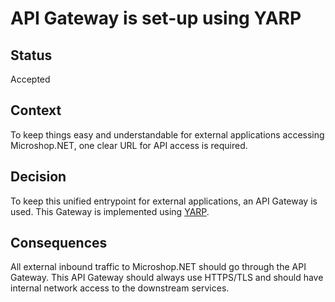 # API Gateway is set-up using YARP

## Status

Accepted

## Context

To keep things easy and understandable for external applications accessing Microshop.NET, one clear URL for API access is required.

## Decision

To keep this unified entrypoint for external applications, an API Gateway is used.
This Gateway is implemented using [YARP](https://microsoft.github.io/reverse-proxy/index.html).

## Consequences

All external inbound traffic to Microshop.NET should go through the API Gateway.
This API Gateway should always use HTTPS/TLS and should have internal network access to the downstream services.